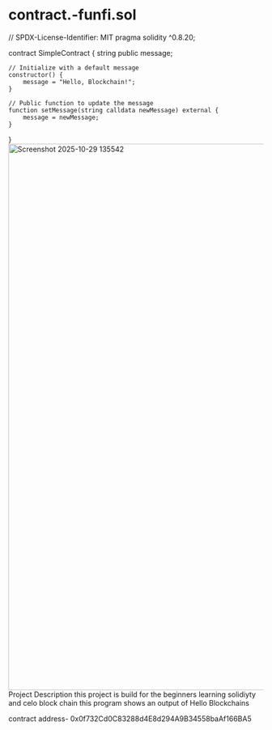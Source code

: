 # contract.-funfi.sol
// SPDX-License-Identifier: MIT
pragma solidity ^0.8.20;

contract SimpleContract {
    string public message;

    // Initialize with a default message
    constructor() {
        message = "Hello, Blockchain!";
    }

    // Public function to update the message
    function setMessage(string calldata newMessage) external {
        message = newMessage;
    }
}
<img width="1920" height="1080" alt="Screenshot 2025-10-29 135542" src="https://github.com/user-attachments/assets/88ca0620-71d9-4bc4-bbe1-a393ebf216ba" />
Project Description
this project is build for the beginners learning solidiyty and celo block chain 
this program shows an output of Hello Blockchains




contract address-
0x0f732Cd0C83288d4E8d294A9B34558baAf166BA5